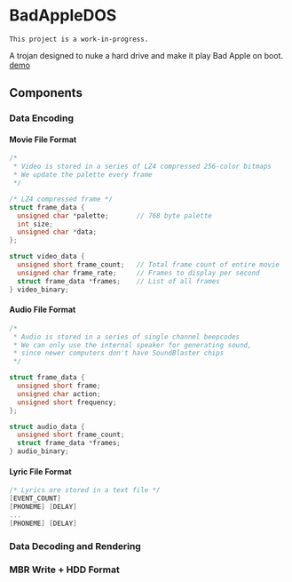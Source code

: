 # BadAppleDOS
`This project is a work-in-progress.`

A trojan designed to nuke a hard drive and make it play Bad Apple on boot.
[demo](https://streamable.com/84inx)

## Components

### Data Encoding
#### Movie File Format
``` c
/* 
 * Video is stored in a series of LZ4 compressed 256-color bitmaps 
 * We update the palette every frame
 */

/* LZ4 compressed frame */
struct frame_data {
  unsigned char *palette;       // 768 byte palette
  int size;
  unsigned char *data;
};

struct video_data {
  unsigned short frame_count;   // Total frame count of entire movie
  unsigned char frame_rate;     // Frames to display per second
  struct frame_data *frames;    // List of all frames
} video_binary;

```

#### Audio File Format
``` c
/* 
 * Audio is stored in a series of single channel beepcodes
 * We can only use the internal speaker for generating sound,
 * since newer computers don't have SoundBlaster chips
 */

struct frame_data {
  unsigned short frame;
  unsigned char action;
  unsigned short frequency;
};

struct audio_data {
  unsigned short frame_count;
  struct frame_data *frames;
} audio_binary;

```

#### Lyric File Format
``` c
/* Lyrics are stored in a text file */
[EVENT_COUNT]
[PHONEME] [DELAY]
...
[PHONEME] [DELAY]
```
### Data Decoding and Rendering

### MBR Write + HDD Format
